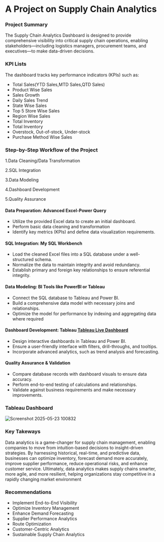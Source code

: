 # A Project on Supply Chain Analytics
### Project Summary
The Supply Chain Analytics Dashboard is designed to provide comprehensive visibility into critical supply chain operations, enabling stakeholders—including logistics managers, procurement teams, and executives—to make data-driven decisions. 

### KPI Lists
The dashboard tracks key performance indicators (KPIs) such as:
- Total Sales(YTD Sales,MTD Sales,QTD Sales)
- Product Wise Sales
- Sales Growth
- Daily Sales Trend
- State Wise Sales
- Top 5 Store Wise Sales
- Region Wise Sales
- Total Inventory
- Total Inventory
- Overstock, Out-of-stock, Under-stock
- Purchase Method Wise Sales

 ### Step-by-Step Workflow of the Project
 
 1.Data Cleaning/Data Transformation
 
 2.SQL Integration
 
 3.Data Modeling
 
 4.Dashboard Development
 
 5.Quality Assurance 

 #### Data Preparation: Advanced Excel-Power Query
 - Utilize the provided Excel data to create an initial dashboard.
 - Perform basic data cleaning and transformation
 - Identify key metrics (KPIs) and define data visualization requirements.

 #### SQL Integration: My SQL Workbench
-  Load the cleaned Excel files into a SQL database under a well-structured schema.
- Normalize the data to maintain integrity and avoid redundancy.
- Establish primary and foreign key relationships to ensure referential integrity.

#### Data Modeling: BI Tools like PowerBI or Tableau
- Connect the SQL database to Tableau and Power BI.
- Build a comprehensive data model with necessary joins and relationships.
- Optimize the model for performance by indexing and aggregating data where required

 #### Dashboard Development: Tableau [Tableau Live Dashboard](https://public.tableau.com/app/profile/glyny.george/viz/supplychaindashboard_17479784865720/Dashboard1)
- Design interactive dashboards in Tableau and Power BI.
- Ensure a user-friendly interface with filters, drill-throughs, and tooltips.
- Incorporate advanced analytics, such as trend analysis and forecasting.

 #### Quality Assurance & Validation
- Compare database records with dashboard visuals to ensure data accuracy.
- Perform end-to-end testing of calculations and relationships.
- Validate against business requirements and make necessary improvements.

 ### Tableau Dashboard
  ![Screenshot 2025-05-23 100832](https://github.com/user-attachments/assets/c58c34b4-2cf9-434a-b2ad-8d6782639fbb)

 ### Key Takeways
Data analytics is a game-changer for supply chain management, enabling companies to move from intuition-based decisions to insight-driven strategies. By harnessing historical, real-time, and predictive data, businesses can optimize inventory, forecast demand more accurately, improve supplier performance, reduce operational risks, and enhance customer service.
Ultimately, data analytics makes supply chains smarter, more agile, and more resilient, helping organizations stay competitive in a rapidly changing market environment

### Recommendations
- Implement End-to-End Visibility
- Optimize Inventory Management
- Enhance Demand Forecasting
- Supplier Performance Analytics
- Route Optimization
- Customer-Centric Analytics
- Sustainable Supply Chain Analytics







 
















